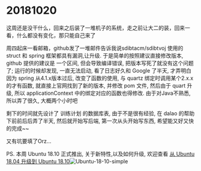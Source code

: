 # 20181020

这周还是没干什么，回来之后装了一堆机子的系统，走之前让大二的装，回来一看，什么都没有变化，那只能自己来了

周四起床一看邮箱，github发了一堆邮件告诉我说sdibtacm/sdibtvoj 使用的 struct 和 spring 框架都具有漏洞,让升级. 于是简单的按照建议直接修改版本, github 提供的建议是 一个区间, 但会导致编译错误, 把版本写死了就没有这个问题了; 运行的时候却发现, 一直无法启动, 看了日志好久和 Google 了半天, 才弄明白因为 spring 从4.1.x版本过后, 改变了函数的使用, 与 quartz 绑定时调用某个2.x.x的才有函数, 就直接上官网找到了新的版本, 并修改 pom 文件, 然后由于 quart 升级, 所以 applicationContext 中的绑定对应的函数也得修改. 由于对Java不熟悉, 所以弄了很久, 大概两个小时吧  

剩下的时间就先设计了 训练计划 的数据库表, 由于不是很有经验, 在 dalao 的帮助下前前后后弄了半天, 然后就开始写后端, 第一次从头开始写东西, 希望能又好又快的完成~~

又有坑要填了Orz...

PS. 本周 Ubuntu 18.10 正式推出, 关于新特性,以及如何升级, 欢迎查看 [从 Ubuntu 18.04 升级到 Ubuntu 18.10](https://boxjan.com/2018/10/update_ubuntu_from_18_04_to_18_10.html)![Ubuntu-18-10-simple](https://static.boxjan.com/wp-content/uploads/2018/10/ubuntu-18-10-simple.png) 